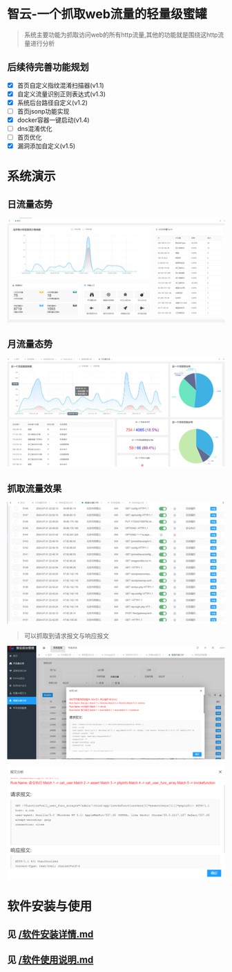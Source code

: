 # 智云-一个抓取web流量的轻量级蜜罐

> 系统主要功能为抓取访问web的所有http流量,其他的功能就是围绕这http流量进行分析

## 后续待完善功能规划

* [X] 首页自定义指纹混淆扫描器(v1.1)
* [X] 自定义流量识别正则表达式(v1.3)
* [X] 系统后台路径自定义(v1.2)
* [ ] 首页jsonp功能实现
* [X] docker容器一键启动(v1.4)
* [ ] dns混淆优化
* [ ] 首页优化
* [X] 漏洞添加自定义(v1.5)

# 系统演示

## 日流量态势

![1723079013134](image/README/1723079013134.png)

## 月流量态势

![1723079091563](image/README/1723079091563.png)

## 抓取流量效果

![1723079289560](image/README/1723079289560.png)

> 可以抓取到请求报文与响应报文

![1723904266922](image/README/1723904266922.png)

![1723904576201](image/README/1723904576201.png)

# 软件安装与使用

## 见 [/软件安装详情.md](https://github.com/xiaoxiaoranxxx/POT-ZHIYUN/blob/main/%E8%BD%AF%E4%BB%B6%E5%AE%89%E8%A3%85%E8%AF%A6%E6%83%85.md)

## 见 [/软件使用说明.md](https://github.com/xiaoxiaoranxxx/POT-ZHIYUN/blob/main/%E8%BD%AF%E4%BB%B6%E4%BD%BF%E7%94%A8%E8%AF%B4%E6%98%8E.md)
